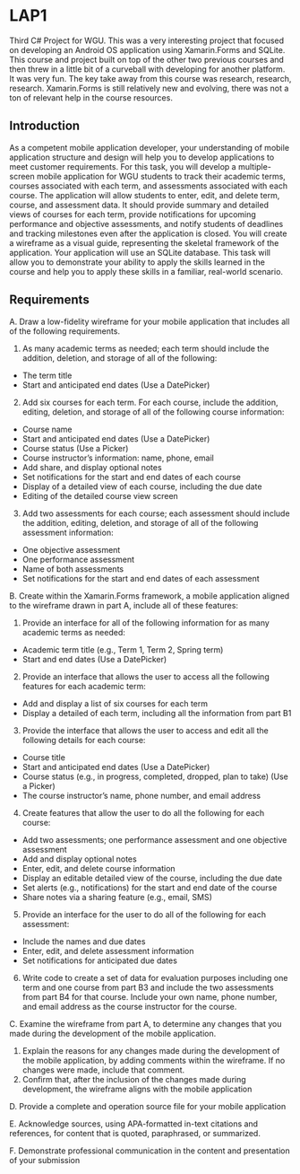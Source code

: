 # LAP1
Third C# Project for WGU. This was a very interesting project that focused on developing an Android OS application using Xamarin.Forms and SQLite. This course and project built on top of the other two previous courses and then threw in a little bit of a curveball with developing for another platform. It was very fun.  The key take away from this course was research, research, research. Xamarin.Forms is still relatively new and evolving, there was not a ton of relevant help in the course resources.

## Introduction
As a competent mobile application developer, your understanding of mobile application structure and design will help you to develop applications to meet customer requirements.
For this task, you will develop a multiple-screen mobile application for WGU students to track their academic terms, courses associated with each term, and assessments associated with each course. The application will allow students to enter, edit, and delete term, course, and assessment data. It should provide summary and detailed views of courses for each term, provide notifications for upcoming performance and objective assessments, and notify students of deadlines and tracking milestones even after the application is closed. You will create a wireframe as a visual guide, representing the skeletal framework of the application. Your application will use an SQLite database. 
This task will allow you to demonstrate your ability to apply the skills learned in the course and help you to apply these skills in a familiar, real-world scenario. 
## Requirements
A.	Draw a low-fidelity wireframe for your mobile application that includes all of the following requirements.

1.	As many academic terms as needed; each term should include the addition, deletion, and storage of all of the following:
-	The term title
-	Start and anticipated end dates (Use a DatePicker)
2.	Add six courses for each term. For each course, include the addition, editing, deletion, and storage of all of the following course information:
-	Course name
-	Start and anticipated end dates (Use a DatePicker)
-	Course status (Use a Picker)
-	Course instructor’s information: name, phone, email
-	Add share, and display optional notes
-	Set notifications for the start and end dates of each course
-	Display of a detailed view of each course, including the due date
-	Editing of the detailed course view screen
3.	Add two assessments for each course; each assessment should include the addition, editing, deletion, and storage of all of the following assessment information:
-	One objective assessment
-	One performance assessment
-	Name of both assessments
-	Set notifications for the start and end dates of each assessment

B.	Create within the Xamarin.Forms framework, a mobile application aligned to the wireframe drawn in part A, include all of these features:
1.	Provide an interface for all of the following information for as many academic terms as needed:
-	Academic term title (e.g., Term 1, Term 2, Spring term)
-	Start and end dates (Use a DatePicker)
2.	Provide an interface that allows the user to access all the following features for each academic term:
-	Add and display a list of six courses for each term
-	Display a detailed of each term, including all the information from part B1
3.	Provide the interface that allows the user to access and edit all the following details for each course:
-	Course title
-	Start and anticipated end dates (Use a DatePicker)
-	Course status (e.g., in progress, completed, dropped, plan to take) (Use a Picker)
-	The course instructor’s name, phone number, and email address
4.	Create features that allow the user to do all the following for each course:
-	Add two assessments; one performance assessment and one objective assessment
-	Add and display optional notes
-	Enter, edit, and delete course information
-	Display an editable detailed view of the course, including the due date
-	Set alerts (e.g., notifications) for the start and end date of the course
-	Share notes via a sharing feature (e.g., email, SMS)
5.	Provide an interface for the user to do all of the following for each assessment:
-	Include the names and due dates
-	Enter, edit, and delete assessment information
-	Set notifications for anticipated due dates
6.	Write code to create a set of data for evaluation purposes including one term and one course from part B3 and include the two assessments from part B4 for that course. Include your own name, phone number, and email address as the course instructor for the course. 

C.	Examine the wireframe from part A, to determine any changes that you made during the development of the mobile application.

1.	Explain the reasons for any changes made during the development of the mobile application, by adding comments within the wireframe. If no changes were made, include that comment.
2.	Confirm that, after the inclusion of the changes made during development, the wireframe aligns with the mobile application

D.	Provide a complete and operation source file for your mobile application

E.	Acknowledge sources, using APA-formatted in-text citations and references, for content that is quoted, paraphrased, or summarized.


F.	Demonstrate professional communication in the content and presentation of your submission

